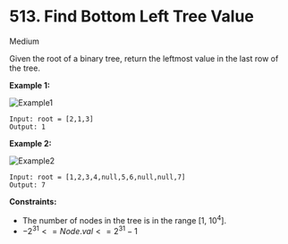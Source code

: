 # 513. Find Bottom Left Tree Value

Medium

Given the root of a binary tree, return the leftmost value in the last row of the tree.

 

**Example 1:**

![Example1](https://assets.leetcode.com/uploads/2020/12/14/tree1.jpg)
```
Input: root = [2,1,3]
Output: 1
```
**Example 2:**

![Example2](https://assets.leetcode.com/uploads/2020/12/14/tree2.jpg)
```
Input: root = [1,2,3,4,null,5,6,null,null,7]
Output: 7
``` 

**Constraints:**

- The number of nodes in the tree is in the range [1, $10^4$].
- $-2^{31} <= Node.val <= 2^{31} - 1$